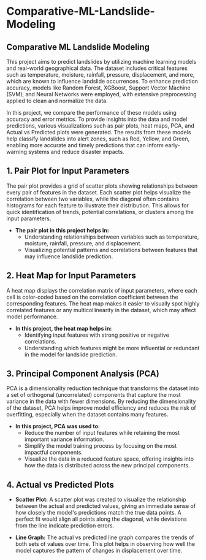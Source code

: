 # Comparative-ML-Landslide-Modeling

## **Comparative ML Landslide Modeling**

This project aims to predict landslides by utilizing machine learning models and real-world geographical data. The dataset includes critical features such as temperature, moisture, rainfall, pressure, displacement, and more, which are known to influence landslide occurrences. To enhance prediction accuracy, models like Random Forest, XGBoost, Support Vector Machine (SVM), and Neural Networks were employed, with extensive preprocessing applied to clean and normalize the data.

In this project, we compare the performance of these models using accuracy and error metrics. To provide insights into the data and model predictions, various visualizations such as pair plots, heat maps, PCA, and Actual vs Predicted plots were generated. The results from these models help classify landslides into alert zones, such as Red, Yellow, and Green, enabling more accurate and timely predictions that can inform early-warning systems and reduce disaster impacts.

## **1. Pair Plot for Input Parameters**

The pair plot provides a grid of scatter plots showing relationships between every pair of features in the dataset. Each scatter plot helps visualize the correlation between two variables, while the diagonal often contains histograms for each feature to illustrate their distribution. This allows for quick identification of trends, potential correlations, or clusters among the input parameters.

- **The pair plot in this project helps in:**
  - Understanding relationships between variables such as temperature, moisture, rainfall, pressure, and displacement.
  - Visualizing potential patterns and correlations between features that may influence landslide prediction.

## **2. Heat Map for Input Parameters**

A heat map displays the correlation matrix of input parameters, where each cell is color-coded based on the correlation coefficient between the corresponding features. The heat map makes it easier to visually spot highly correlated features or any multicollinearity in the dataset, which may affect model performance.

- **In this project, the heat map helps in:**
  - Identifying input features with strong positive or negative correlations.
  - Understanding which features might be more influential or redundant in the model for landslide prediction.

## **3. Principal Component Analysis (PCA)**

PCA is a dimensionality reduction technique that transforms the dataset into a set of orthogonal (uncorrelated) components that capture the most variance in the data with fewer dimensions. By reducing the dimensionality of the dataset, PCA helps improve model efficiency and reduces the risk of overfitting, especially when the dataset contains many features.

- **In this project, PCA was used to:**
  - Reduce the number of input features while retaining the most important variance information.
  - Simplify the model training process by focusing on the most impactful components.
  - Visualize the data in a reduced feature space, offering insights into how the data is distributed across the new principal components.

## **4. Actual vs Predicted Plots**

- **Scatter Plot:** A scatter plot was created to visualize the relationship between the actual and predicted values, giving an immediate sense of how closely the model's predictions match the true data points. A perfect fit would align all points along the diagonal, while deviations from the line indicate prediction errors.

- **Line Graph:** The actual vs predicted line graph compares the trends of both sets of values over time. This plot helps in observing how well the model captures the pattern of changes in displacement over time.
